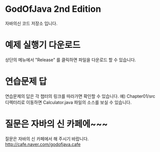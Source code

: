 # GodOfJava 2nd Edition
자바의신 코드 저장소 입니다.

# 예제 실행기 다운로드
상단의 메뉴에서 "Release" 를 클릭하면 파일을 다운로드 할 수 있습니다.

# 연습문제 답
연습문제의 답은 각 챕터의 링크를 따라가면 확인할 수 있습니다.
예) Chapter01/src 디렉터리로 이동하면 Calculator.java 파일의 소스를 보실 수 있습니다.

# 질문은 자바의 신 카페에~~~
질문은 자바의 신 카페에서 해 주시기 바랍니다.
http://cafe.naver.com/godofjava.cafe